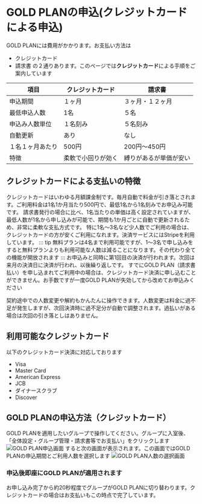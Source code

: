 # GOLD PLANの申込(クレジットカードによる申込)
GOLD PLANには費用がかかります。お支払い方法は
- クレジットカード
- 請求書
の２通りあります。このページでは**クレジットカード**による手順をご案内しています

| 項目       | クレジットカード  | 請求書         |
| -------- | --------- | ----------- |
| 申込期間     | １ヶ月       | ３ヶ月・１２ヶ月    |
| 最低申込人数   | 1名        | ５名          |
| 申込み人数単位  | １名刻み      | ５名刻み        |
| 自動更新     | あり        | なし          |
| １名１ヶ月あたり | 500円      | 200円〜450円   |
| 特徴       | 柔軟で小回りが効く | 縛りがあるが単価が安い |

## クレジットカードによる支払いの特徴
クレジットカードはいわゆる月額課金制です。毎月自動で料金が引き落とされます。ご利用料金は1名1か月当たり500円で、最低1名から1名刻みでお申込み可能です。
請求書発行の場合に比べ、1名当たりの単価は高く設定されていますが、最低人数が1名から申し込みが可能で、期間も1か月ごとに自動で更新されるため、非常に柔軟な支払方式です。
特に1名～3名など少人数でご利用の場合は、クレジットカードの方が安くご利用になれます。決済サービスにはStripeを利用しています。
::: tip
無料プランは4名まで利用可能ですが、1～3名で申し込みをすると無料プランよりも利用可能な人数は減ることになります。その代わり全ての機能が開放されます
:::
お申込みと同時に第1回目の決済が行われます。次回は来月の決済日に決済が行われ、以後繰り返しです。
すでにGOLD PLAN（請求書払い）を申し込まれてご利用中の場合は、クレジットカード決済に申し込むことができません。お手数ですが一度GOLD PLANが失効してから改めてお申込みください

契約途中での人数変更や解約もかんたんに操作できます。人数変更は料金に過不足が発生しますが、次回決済時に過不足分が自動で調整されます。過払いがある場合は次回の引き落としはありません。

## 利用可能なクレジットカード
以下のクレジットカード決済に対応しております
- Visa
- Master Card
- American Express
- JCB
- ダイナースクラブ
- Discover


## GOLD PLANの申込方法（クレジットカード）
GOLD PLANを適用したいグループで操作してください。グループに入室後、「全体設定・グループ管理・請求書等でお支払い」をクリックします
![GOLD PLAN申込画面](/price/price1.png)
すると次の画面が表示されます。この画面ではGOLD PLANの申込期間とご利用人数を選択します
![GOLD PLAN人数の選択画面](/price/price4.png)

### 申込後即座にGOLD PLANが適用されます
お申し込み完了から約20秒程度でグループがGOLD PLANに切り替わります。クレジットカードの場合はお支払いもこの時点で完了しています。